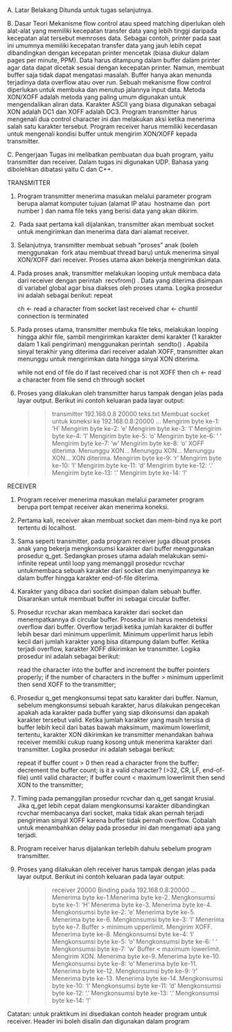 A. Latar Belakang
Ditunda untuk tugas selanjutnya.

B. Dasar Teori
	Mekanisme flow control atau speed matching diperlukan oleh alat-alat yang memiliki
kecepatan transfer data yang lebih tinggi daripada kecepatan alat tersebut memroses data. Sebagai
contoh, printer pada saat ini umumnya memiliki kecepatan transfer data yang jauh lebih cepat
dibandingkan dengan kecepatan printer mencetak (biasa diukur dalam pages per minute, PPM). Data
harus ditampung dalam buffer dalam printer agar data dapat dicetak sesuai dengan kecepatan
printer. Namun, membuat buffer saja tidak dapat mengatasi masalah. Buffer hanya akan menunda
terjadinya data overflow atau over run.
	Sebuah mekanisme flow control diperlukan untuk membuka dan menutup jalannya input
data. Metoda XON/XOFF adalah metoda yang paling umum digunakan untuk mengendalikan aliran
data. Karakter ASCII yang biasa digunakan sebagai XON adalah DC1 dan XOFF adalah DC3. Program
transmitter harus mengenali dua control character ini dan melakukan aksi ketika menerima salah satu
karakter tersebut. Program receiver harus memiliki kecerdasan untuk mengenali kondisi buffer untuk
mengirim XON/XOFF kepada transmitter.

C. Pengerjaan
	Tugas ini melibatkan pembuatan dua buah program, yaitu transmitter dan receiver. Dalam tugas ini
digunakan UDP. Bahasa yang dibolehkan dibatasi yaitu C dan C++.

TRANSMITTER
1. Program transmitter menerima masukan melalui parameter program berupa alamat
komputer tujuan (alamat IP atau ​ hostname dan ​ port number ) dan nama file teks yang berisi
data yang akan dikirim.

2. ​ Pada saat pertama kali dijalankan, transmitter akan membuat ​ socket untuk mengirimkan dan
menerima data dari alamat receiver.

3. Selanjutnya, transmitter
membuat sebuah “proses” anak (boleh menggunakan ​ fork atau
membuat thread baru) untuk menerima sinyal XON/XOFF dari receiver. Proses utama akan
bekerja mengirimkan data.

4. Pada proses anak, transmitter melakukan looping untuk membaca data dari receiver dengan
perintah ​ recvfrom()​ . Data yang diterima disimpan di variabel global agar bisa diakses oleh
proses utama. Logika prosedur ini adalah sebagai berikut:
repeat

	ch <- read a character from socket
	last received char <- chuntil connection is terminated

5. Pada proses utama, transmitter membuka file teks, melakukan ​ looping hingga akhir file,
sambil mengirimkan karakter demi karakter (1 karakter dalam 1 kali pengiriman)
menggunakan perintah ​ sendto()​ . Apabila sinyal terakhir yang diterima dari receiver adalah
XOFF, transmitter akan menunggu untuk mengirimkan data hingga sinyal XON diterima.

	while not end of file do
	if last received char is not XOFF then
	ch <- read a character from file
	send ch through socket

6. Proses yang dilakukan oleh transmitter harus tampak dengan jelas pada layar output. Berikut
ini contoh keluaran pada layar output:

	>> transmitter 192.168.0.8 20000 teks.txt
	Membuat socket untuk koneksi ke 192.168.0.8:20000 ...
	Mengirim byte ke-1: ‘H’
	Mengirim byte ke-2: ‘e’
	Mengirim byte ke-3: ‘l’
	Mengirim byte ke-4: ‘l’
	Mengirim byte ke-5: ‘o’
	Mengirim byte ke-6: ‘ ‘
	Mengirim byte ke-7: ‘w’
	Mengirim byte ke-8: ‘o’
	XOFF diterima.
	Menunggu XON...
	Menunggu XON...
	Menunggu XON...
	XON diterima.
	Mengirim byte ke-9: ‘r’
	Mengirim byte ke-10: ‘l’
	Mengirim byte ke-11: ‘d’
	Mengirim byte ke-12: ‘.’
	Mengirim byte ke-13: ‘.’
	Mengirim byte ke-14: ‘!’


RECEIVER
1. Program receiver menerima masukan melalui parameter program berupa port tempat
receiver akan menerima koneksi.

2. Pertama kali, receiver akan membuat socket dan mem-bind nya ke port tertentu di localhost.

3. Sama seperti transmitter, pada program receiver juga dibuat proses anak yang bekerja
mengkonsumsi karakter dari buffer menggunakan prosedur q_get. Sedangkan proses utama
adalah melakukan semi-infinite repeat until loop yang memanggil prosedur rcvchar untukmembaca sebuah karakter dari socket dan menyimpannya ke dalam buffer hingga karakter
end-of-file diterima.

4. Karakter yang dibaca dari socket disimpan dalam sebuah buffer. Disarankan untuk membuat
buffer ini sebagai circular buffer.

5. Prosedur rcvchar akan membaca karakter dari socket dan menempatkannya di circular buffer.
Prosedur ini harus mendeteksi overflow dari buffer. Overflow terjadi ketika jumlah karakter di
buffer lebih besar dari minimum upperlimit. Minimum upperlimit harus lebih kecil dari jumlah
karakter yang bisa ditampung dalam buffer. Ketika terjadi overflow, karakter XOFF dikirimkan
ke transmitter. Logika prosedur ini adalah sebagai berikut:

	read the character into the buffer and
	increment the buffer pointers properly;
	if the number of characters in the
	buffer > minimum upperlimit then
	send XOFF to the transmitter;

6. Prosedur q_get mengkonsumsi tepat satu karakter dari buffer. Namun, sebelum
mengkonsumsi sebuah karakter, harus dilakukan pengecekan apakah ada karakter pada buffer
yang siap dikonsumsi dan apakah karakter tersebut valid. Ketika jumlah karakter yang masih
tersisa di buffer lebih kecil dari batas bawah maksimum, maximum lowerlimit, tertentu,
karakter XON dikirimkan ke transmitter menandakan bahwa receiver memiliki cukup ruang
kosong untuk menerima karakter dari transmitter. Logika prosedur ini adalah sebagai berikut:

	repeat
	if buffer count > 0 then
	read a character from the buffer;
	decrement the buffer count;
	is it a valid character? (>32, CR, LF, end-of-file)
	until valid character;
	if buffer count < maximum lowerlimit then
	send XON to the transmitter;

7. Timing pada pemanggilan prosedur rcvchar dan q_get sangat krusial. Jika q_get lebih cepat
dalam mengkonsumsi karakter dibandingkan rcvchar membacanya dari socket, maka tidak
akan pernah terjadi pengiriman sinyal XOFF karena buffer tidak pernah overflow. Cobalah
untuk menambahkan delay pada prosedur ini dan mengamati apa yang terjadi.

8. Program receiver harus dijalankan terlebih dahulu sebelum program transmitter.

9. Proses yang dilakukan oleh receiver harus tampak dengan jelas pada layar output. Berikut ini
contoh keluaran pada layar output:

	>> receiver 20000
	Binding pada 192.168.0.8:20000 ...
	Menerima byte ke-1.Menerima byte ke-2.
	Mengkonsumsi byte ke-1: ‘H’
	Menerima byte ke-3.
	Menerima byte ke-4.
	Mengkonsumsi byte ke-2: ‘e’
	Menerima byte ke-5.
	Menerima byte ke-6.
	Mengkonsumsi byte ke-3: ‘l’
	Menerima byte ke-7.
	Buffer > minimum upperlimit.
	Mengirim XOFF.
	Menerima byte ke-8.
	Mengkonsumsi byte ke-4: ‘l’
	Mengkonsumsi byte ke-5: ‘o’
	Mengkonsumsi byte ke-6: ‘ ’
	Mengkonsumsi byte ke-7: ‘w’
	Buffer < maximum lowerlimit.
	Mengirim XON.
	Menerima byte ke-9.
	Menerima byte ke-10.
	Mengkonsumsi byte ke-8: ‘o’
	Menerima byte ke-11.
	Menerima byte ke-12.
	Mengkonsumsi byte ke-9: ‘r’
	Menerima byte ke-13.
	Menerima byte ke-14.
	Mengkonsumsi byte ke-10: ‘l’
	Mengkonsumsi byte ke-11: ‘d’
	Mengkonsumsi byte ke-12: ‘.’
	Mengkonsumsi byte ke-13: ‘.’
	Mengkonsumsi byte ke-14: ‘!’

Catatan: untuk praktikum ini disediakan contoh header program untuk receiver. Header ini boleh
disalin dan digunakan dalam program